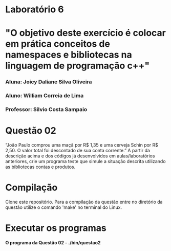 # Laboratório 6

# "O objetivo deste exercício é colocar em prática conceitos de namespaces e bibliotecas na linguagem de programação c++"
### Aluna: Joicy Daliane Silva Oliveira
### Aluno: William Correia de Lima
### Professor: Silvio Costa Sampaio


# Questão 02
“João Paulo comprou uma maçã por R$ 1,35 e uma cerveja Schin por R$ 2,50. O valor total foi
descontado de sua conta corrente.”
A partir da descrição acima e dos códigos já desenvolvidos em aulas/laboratórios anteriores, crie
um programa teste que simule a situação descrita utilizando as bibliotecas contas e produtos.

# Compilação
Clone este repositório.
Para a compilação da questão entre no diretório da questão utilize o comando 'make' no terminal do Linux.

# Executar os programas
#### O programa da Questão 02 - ./bin/questao2



